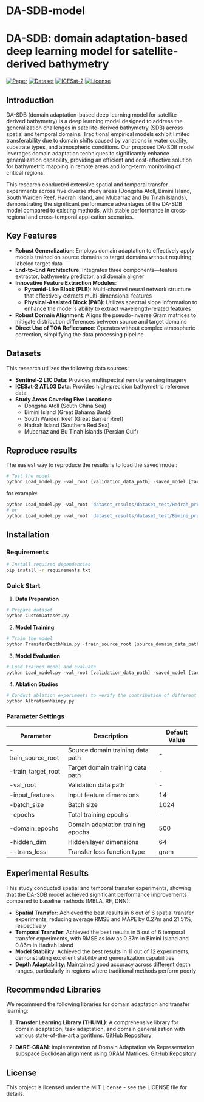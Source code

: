 # DA-SDB-model
# DA-SDB: domain adaptation-based deep learning model for satellite-derived bathymetry

[![Paper](https://img.shields.io/badge/Paper-ISPRS-blue)](https://www.isprs.org/)
[![Dataset](https://img.shields.io/badge/Dataset-Sentinel--2-green)](https://sentinel.esa.int/web/sentinel/missions/sentinel-2)
[![ICESat-2](https://img.shields.io/badge/ICESat--2-NASA-red)](https://icesat-2.gsfc.nasa.gov/)
[![License](https://img.shields.io/badge/License-MIT-yellow.svg)](https://opensource.org/licenses/MIT)

## Introduction

DA-SDB (domain adaptation-based deep learning model for satellite-derived bathymetry) is a deep learning model designed to address the generalization challenges in satellite-derived bathymetry (SDB) across spatial and temporal domains. Traditional empirical models exhibit limited transferability due to domain shifts caused by variations in water quality, substrate types, and atmospheric conditions. Our proposed DA-SDB model leverages domain adaptation techniques to significantly enhance generalization capability, providing an efficient and cost-effective solution for bathymetric mapping in remote areas and long-term monitoring of critical regions.

This research conducted extensive spatial and temporal transfer experiments across five diverse study areas (Dongsha Atoll, Bimini Island, South Warden Reef, Hadrah Island, and Mubarraz and Bu Tinah Islands), demonstrating the significant performance advantages of the DA-SDB model compared to existing methods, with stable performance in cross-regional and cross-temporal application scenarios.

## Key Features

- **Robust Generalization**: Employs domain adaptation to effectively apply models trained on source domains to target domains without requiring labeled target data
- **End-to-End Architecture**: Integrates three components—feature extractor, bathymetry predictor, and domain aligner
- **Innovative Feature Extraction Modules**:
  - **Pyramid-Like Block (PLB)**: Multi-channel neural network structure that effectively extracts multi-dimensional features
  - **Physical-Assisted Block (PAB)**: Utilizes spectral slope information to enhance the model's ability to extract wavelength-related features
- **Robust Domain Alignment**: Aligns the pseudo-inverse Gram matrices to mitigate distribution differences between source and target domains
- **Direct Use of TOA Reflectance**: Operates without complex atmospheric correction, simplifying the data processing pipeline

## Datasets

This research utilizes the following data sources:

- **Sentinel-2 L1C Data**: Provides multispectral remote sensing imagery
- **ICESat-2 ATL03 Data**: Provides high-precision bathymetric reference data
- **Study Areas Covering Five Locations**:
  - Dongsha Atoll (South China Sea)
  - Bimini Island (Great Bahama Bank)
  - South Warden Reef (Great Barrier Reef)
  - Hadrah Island (Southern Red Sea)
  - Mubarraz and Bu Tinah Islands (Persian Gulf)

## Reproduce results
The easiest way to reproduce the results is to load the saved model:
```python
# Test the model
python Load_model.py -val_root [validation_data_path] -saved_model [target_domain_data_path] 
```
for example:
```python
python Load_model.py -val_root 'dataset_results/dataset_test/Hadrah_processed_20240222_test.csv' -saved_model 'saved_best_model/paper_model/Zone_SW22_HI24_Ours.pth'
# or
python Load_model.py -val_root 'dataset_results/dataset_test/Bimini_processed_20230301_test.csv' -saved_model 'saved_best_model/paper_model/Time_BI23_BI20_Ours.pth'
```
## Installation

### Requirements

```bash
# Install required dependencies
pip install -r requirements.txt
```

### Quick Start

1. **Data Preparation**

```python
# Prepare dataset
python CustomDataset.py
```

2. **Model Training**

```python
# Train the model
python TransferDepthMain.py -train_source_root [source_domain_data_path] -train_target_root [target_domain_data_path] -val_root [validation_data_path]
```

3. **Model Evaluation**

```python
# Load trained model and evaluate
python Load_model.py -val_root [validation_data_path] -saved_model [target_domain_data_path] 
```

4. **Ablation Studies**

```python
# Conduct ablation experiments to verify the contribution of different modules
python AlbrationMainpy.py
```

### Parameter Settings

| Parameter | Description | Default Value |
|-----------|-------------|---------------|
| -train_source_root | Source domain training data path | - |
| -train_target_root | Target domain training data path | - |
| -val_root | Validation data path | - |
| -input_features | Input feature dimensions | 14 |
| -batch_size | Batch size | 1024 |
| -epochs | Total training epochs | - |
| -domain_epochs | Domain adaptation training epochs | 500 |
| -hidden_dim | Hidden layer dimensions | 64 |
| --trans_loss | Transfer loss function type | gram |

## Experimental Results

This study conducted spatial and temporal transfer experiments, showing that the DA-SDB model achieved significant performance improvements compared to baseline methods (MBLA, RF, DNN):

- **Spatial Transfer**: Achieved the best results in 6 out of 6 spatial transfer experiments, reducing average RMSE and MAPE by 0.27m and 21.51%, respectively
- **Temporal Transfer**: Achieved the best results in 5 out of 6 temporal transfer experiments, with RMSE as low as 0.37m in Bimini Island and 0.86m in Hadrah Island
- **Model Stability**: Achieved the best results in 11 out of 12 experiments, demonstrating excellent stability and generalization capabilities
- **Depth Adaptability**: Maintained good accuracy across different depth ranges, particularly in regions where traditional methods perform poorly

## Recommended Libraries

We recommend the following libraries for domain adaptation and transfer learning:

1. **Transfer Learning Library (THUML)**: A comprehensive library for domain adaptation, task adaptation, and domain generalization with various state-of-the-art algorithms. [GitHub Repository](https://github.com/thuml/Transfer-Learning-Library)

2. **DARE-GRAM**: Implementation of Domain Adaptation via Representation subspace Euclidean alignment using GRAM Matrices. [GitHub Repository](https://github.com/ismailnejjar/DARE-GRAM) 

## License

This project is licensed under the MIT License - see the LICENSE file for details.
